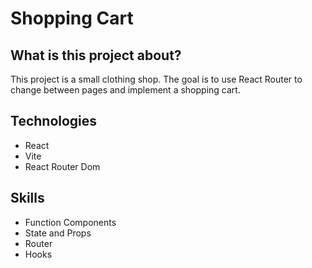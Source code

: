 <h1>Shopping Cart</h1>

<h2>What is this project about?</h2>
<p>This project is a small clothing shop. The goal is to use React Router to change between pages and implement a shopping cart.</p>

<h2>Technologies</h2>
<ul>
  <li>React</li>
  <li>Vite</li>
  <li>React Router Dom</li>
</ul>

<h2>Skills</h2>
<ul>
  <li>Function Components</li>
  <li>State and Props</li>
  <li>Router</li>
  <li>Hooks</li>
</ul>

